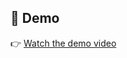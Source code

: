 ## 🎥 Demo

👉 [Watch the demo video](https://drive.google.com/file/d/1gY8gj39ew8VB0RPqOVQk_LuZ0StLjo3d/view?usp=sharing)
